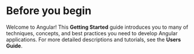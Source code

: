 # Before you begin

Welcome to Angular! This **Getting Started** guide introduces you to many of techniques, concepts, and best practices
you need to develop Angular applications. For more detailed descriptions and tutorials, see the **Users Guide**.